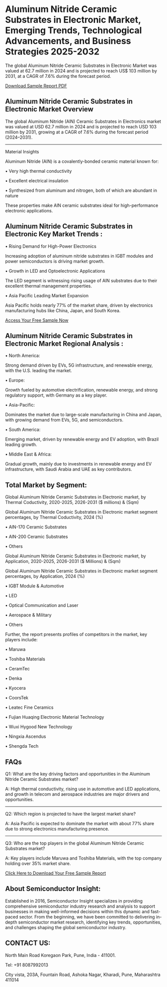 <h1>Aluminum Nitride Ceramic Substrates in Electronic Market, Emerging Trends, Technological Advancements, and Business Strategies 2025-2032</h1>

The global Aluminum Nitride Ceramic Substrates in Electronic Market was valued at 62.7 million in 2024 and is projected to reach US$ 103 million by 2031, at a CAGR of 7.6% during the forecast period.

[Download Sample Report PDF](https://semiconductorinsight.com/download-sample-report/?product_id=90857)

<h2>Aluminum Nitride Ceramic Substrates in Electronic Market Overview</h2>

The global Aluminum Nitride (AlN) Ceramic Substrates in Electronics market was valued at USD 62.7 million in 2024 and is projected to reach USD 103 million by 2031, growing at a CAGR of 7.6% during the forecast period (2024–2031).

________________________________________

Material Insights

Aluminum Nitride (AlN) is a covalently-bonded ceramic material known for:

•	Very high thermal conductivity

•	Excellent electrical insulation

•	Synthesized from aluminum and nitrogen, both of which are abundant in nature

These properties make AlN ceramic substrates ideal for high-performance electronic applications.

<h2>Aluminum Nitride Ceramic Substrates in Electronic Key Market Trends  :</h2>

•	Rising Demand for High-Power Electronics

Increasing adoption of aluminum nitride substrates in IGBT modules and power semiconductors is driving market growth.

•	Growth in LED and Optoelectronic Applications

The LED segment is witnessing rising usage of AlN substrates due to their excellent thermal management properties.

•	Asia Pacific Leading Market Expansion

Asia Pacific holds nearly 77% of the market share, driven by electronics manufacturing hubs like China, Japan, and South Korea.

[Access Your Free Sample Now](https://semiconductorinsight.com/report/aluminum-nitride-ceramic-substrates-in-electronic-market/)

<h2>Aluminum Nitride Ceramic Substrates in Electronic Market Regional Analysis :</h2>

•	North America:

Strong demand driven by EVs, 5G infrastructure, and renewable energy, with the U.S. leading the market.

•	Europe:

Growth fueled by automotive electrification, renewable energy, and strong regulatory support, with Germany as a key player.

•	Asia-Pacific:

Dominates the market due to large-scale manufacturing in China and Japan, with growing demand from EVs, 5G, and semiconductors.

•	South America:

Emerging market, driven by renewable energy and EV adoption, with Brazil leading growth.

•	Middle East & Africa:

Gradual growth, mainly due to investments in renewable energy and EV infrastructure, with Saudi Arabia and UAE as key contributors.

<h2>Total Market by Segment:</h2>

Global Aluminum Nitride Ceramic Substrates in Electronic market, by Thermal Coductivity, 2020-2025, 2026-2031 ($ millions) & (Sqm)

Global Aluminum Nitride Ceramic Substrates in Electronic market segment percentages, by Thermal Coductivity, 2024 (%)

•	AlN-170 Ceramic Substrates

•	AlN-200 Ceramic Substrates

•	Others

Global Aluminum Nitride Ceramic Substrates in Electronic market, by Application, 2020-2025, 2026-2031 ($ Millions) & (Sqm)

Global Aluminum Nitride Ceramic Substrates in Electronic market segment percentages, by Application, 2024 (%)

•	IGBT Module & Automotive

•	LED

•	Optical Communication and Laser

•	Aerospace & Military

•	Others

Further, the report presents profiles of competitors in the market, key players include:

•	Maruwa

•	Toshiba Materials

•	CeramTec

•	Denka

•	Kyocera

•	CoorsTek

•	Leatec Fine Ceramics

•	Fujian Huaqing Electronic Material Technology

•	Wuxi Hygood New Technology

•	Ningxia Ascendus

•	Shengda Tech

<h2>FAQs</h2>

Q1: What are the key driving factors and opportunities in the Aluminum Nitride Ceramic Substrates market?

A: High thermal conductivity, rising use in automotive and LED applications, and growth in telecom and aerospace industries are major drivers and opportunities.

________________________________________

Q2: Which region is projected to have the largest market share?

A: Asia Pacific is expected to dominate the market with about 77% share due to strong electronics manufacturing presence.

________________________________________

Q3: Who are the top players in the global Aluminum Nitride Ceramic Substrates market?

A: Key players include Maruwa and Toshiba Materials, with the top company holding over 35% market share.

[Click Here to Download Your Free Sample Report ](https://semiconductorinsight.com/download-sample-report/?product_id=90857)

<h2>About Semiconductor Insight:</h2>

Established in 2016, Semiconductor Insight specializes in providing comprehensive semiconductor industry research and analysis to support businesses in making well-informed decisions within this dynamic and fast-paced sector. From the beginning, we have been committed to delivering in-depth semiconductor market research, identifying key trends, opportunities, and challenges shaping the global semiconductor industry.

<h2>CONTACT US:</h2>

North Main Road Koregaon Park, Pune, India - 411001.

Tel: +91 8087992013

City vista, 203A, Fountain Road, Ashoka Nagar, Kharadi, Pune, Maharashtra 411014

